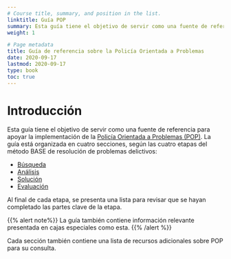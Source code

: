 ```yaml
---
# Course title, summary, and position in the list.
linktitle: Guía POP
summary: Esta guía tiene el objetivo de servir como una fuente de referencia para apoyar la implementación de la Policía Orientada a Problemas (POP).
weight: 1

# Page metadata
title: Guía de referencia sobre la Policía Orientada a Problemas
date: 2020-09-17
lastmod: 2020-09-17
type: book
toc: true
---
```


# Introducción

Esta guía tiene el objetivo de servir como una fuente de referencia para apoyar la implementación de la [Policía Orientada a Problemas (POP)](que-es-pop/). La guía está organizada en cuatro secciones, según las cuatro etapas del método BASE de resolución de problemas delictivos:

- [Búsqueda](busqueda/)
- [Análisis](analisis/)
- [Solución](solucion/)
- [Evaluación](evaluacion/)

Al final de cada etapa, se presenta una lista para revisar que se hayan completado las partes clave de la etapa.

{{% alert note%}}
La guía también contiene información relevante presentada en cajas especiales como esta.
{{% /alert %}}

Cada sección también contiene una lista de recursos adicionales sobre POP para su consulta.
